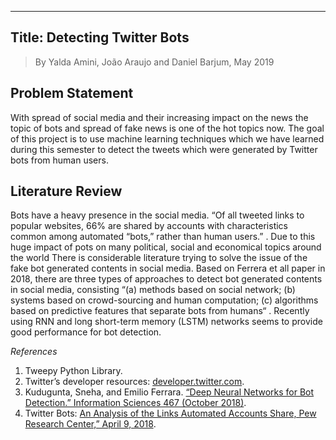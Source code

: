 
---
Title: Detecting Twitter Bots
---


>By Yalda Amini, João Araujo and Daniel Barjum, May 2019

## Problem Statement

With spread of social media and their increasing impact on the news the topic of bots and spread of fake news is one of the hot topics now. The goal of this project is to use machine learning techniques which we have learned during this semester to detect the tweets which were generated by Twitter bots from human users.

## Literature Review

Bots have a heavy presence in the social media. “Of all tweeted links to popular websites, 66% are shared by accounts with characteristics common among automated “bots,” rather than human users.” . Due to this huge impact of pots on many political, social and economical topics around the world There is considerable literature trying to solve the issue of the fake bot generated contents in social media. Based on Ferrera et all paper in 2018, there are three types of approaches to detect bot generated contents in social media, consisting “(a) methods based on social network; (b) systems based on crowd-sourcing and human computation; (c) algorithms based on predictive features that separate bots from humans“ . Recently using RNN and long short-term memory (LSTM) networks seems to provide good performance for bot detection.

*References*
1. Tweepy Python Library.
2. Twitter’s developer resources: [developer.twitter.com](developer.twitter.com).
3. Kudugunta, Sneha, and Emilio Ferrara. [“Deep Neural Networks for Bot Detection.” Information Sciences 467 (October 2018)](https://doi.org/10.1016/j.ins.2018.08.019).
4. Twitter Bots: [An Analysis of the Links Automated Accounts Share, Pew Research Center,” April 9, 2018](https://www.pewinternet.org/2018/04/09/bots-in-the-twittersphere/).
